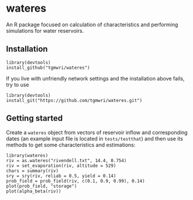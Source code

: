 # wateres

An R package focused on calculation of characteristics and performing
simulations for water reservoirs.

## Installation

```
library(devtools)
install_github("tgmwri/wateres")
```
If you live with unfriendly network settings and the installation above
fails, try to use
```
library(devtools)
install_git("https://github.com/tgmwri/wateres.git")
```

## Getting started

Create a `wateres` object from vectors of reservoir inflow and corresponding
dates (an example input file is located in `tests/testthat`) and then
use its methods to get some characteristics and estimations:
```
library(wateres)
riv = as.wateres("rivendell.txt", 14.4, 0.754)
riv = set_evaporation(riv, altitude = 529)
chars = summary(riv)
sry = sry(riv, reliab = 0.5, yield = 0.14)
prob_field = prob_field(riv, c(0.1, 0.9, 0.99), 0.14)
plot(prob_field, "storage")
plot(alpha_beta(riv))
```
